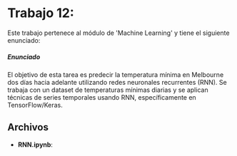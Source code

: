 # Trabajo 12: 

Este trabajo pertenece al módulo de 'Machine Learning' y tiene el siguiente enunciado:

##### Enunciado

El objetivo de esta tarea es predecir la temperatura mínima en Melbourne dos días hacia adelante utilizando redes neuronales recurrentes (RNN). Se trabaja con un dataset de temperaturas mínimas diarias y se aplican técnicas de series temporales usando RNN, específicamente en TensorFlow/Keras.

## Archivos

- **RNN.ipynb**: 